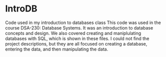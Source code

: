 # IntroDB
Code used in my introduction to databases class 
This code was used in the course DSA-230: Database Systems.
It was an introduction to database concepts and design.
We also covered creating and maniplulating databases with SQL, which
is shown in these files.
I could not find the project descriptions, but they are all focused on 
creating a database, entering the data, and then manipulating the data.
